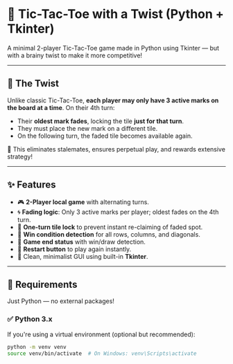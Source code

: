 # 🧠 Tic-Tac-Toe with a Twist (Python + Tkinter)

A minimal 2-player Tic-Tac-Toe game made in Python using Tkinter — but with a brainy twist to make it more competitive!

---

## 🔄 The Twist

Unlike classic Tic-Tac-Toe, **each player may only have 3 active marks on the board at a time**. On their 4th turn:
- Their **oldest mark fades**, locking the tile **just for that turn**.
- They must place the new mark on a different tile.
- On the following turn, the faded tile becomes available again.

🎯 This eliminates stalemates, ensures perpetual play, and rewards extensive strategy!

---

## ✨ Features

- 🎮 **2-Player local game** with alternating turns.
- 🌀 **Fading logic**: Only 3 active marks per player; oldest fades on the 4th turn.
- 🔐 **One-turn tile lock** to prevent instant re-claiming of faded spot.
- 🧠 **Win condition detection** for all rows, columns, and diagonals.
- 🎉 **Game end status** with win/draw detection.
- 🔁 **Restart button** to play again instantly.
- 🧼 Clean, minimalist GUI using built-in **Tkinter**.

---

## 🧰 Requirements

Just Python — no external packages!

### ✅ Python 3.x

If you're using a virtual environment (optional but recommended):

```bash
python -m venv venv
source venv/bin/activate  # On Windows: venv\Scripts\activate
